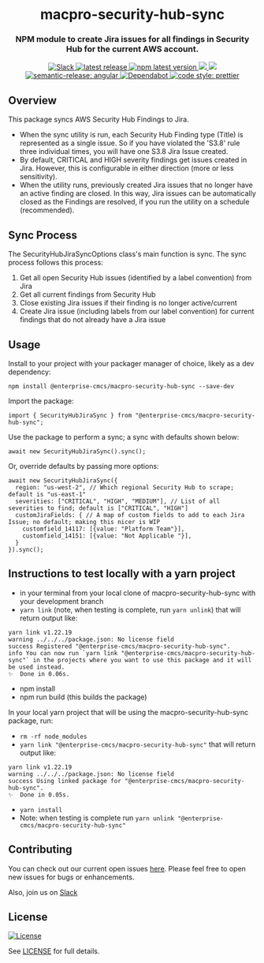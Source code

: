 <h1 align="center" style="border-bottom: none;">macpro-security-hub-sync</h1>
<h3 align="center">NPM module to create Jira issues for all findings in Security Hub for the current AWS account.</h3>
<p align="center">
  <a href="https://cmsgov.slack.com/archives/C04MBTV136X">
    <img alt="Slack" src="https://img.shields.io/badge/Slack-channel-purple.svg">
  </a>
  <a href="https://github.com/Enterprise-CMCS/macpro-security-hub-sync/releases/latest">
    <img alt="latest release" src="https://img.shields.io/github/release/Enterprise-CMCS/macpro-security-hub-sync.svg">
  </a>
  <a href="https://www.npmjs.com/package/@enterprise-cmcs/macpro-security-hub-sync">
    <img alt="npm latest version" src="https://img.shields.io/npm/v/@enterprise-cmcs/macpro-security-hub-sync/latest.svg">
  </a>
  <a href="https://codeclimate.com/github/Enterprise-CMCS/macpro-security-hub-sync/maintainability">
    <img src="https://api.codeclimate.com/v1/badges/c8dfe630c7857d3ce591/maintainability" />
  </a>
  <a href="https://codeclimate.com/github/Enterprise-CMCS/macpro-security-hub-sync/test_coverage">
    <img src="https://api.codeclimate.com/v1/badges/c8dfe630c7857d3ce591/test_coverage" />
  </a>
  <a href="https://github.com/semantic-release/semantic-release">
    <img alt="semantic-release: angular" src="https://img.shields.io/badge/semantic--release-angular-e10079?logo=semantic-release">
  </a>
  <a href="https://dependabot.com/">
    <img alt="Dependabot" src="https://badgen.net/badge/Dependabot/enabled/green?icon=dependabot">
  </a>
  <a href="https://github.com/prettier/prettier">
    <img alt="code style: prettier" src="https://img.shields.io/badge/code_style-prettier-ff69b4.svg?style=flat-square">
  </a>
</p>

## Overview

This package syncs AWS Security Hub Findings to Jira.

- When the sync utility is run, each Security Hub Finding type (Title) is represented as a single issue. So if you have violated the 'S3.8' rule three individual times, you will have one S3.8 Jira Issue created.
- By default, CRITICAL and HIGH severity findings get issues created in Jira. However, this is configurable in either direction (more or less sensitivity).
- When the utility runs, previously created Jira issues that no longer have an active finding are closed. In this way, Jira issues can be automatically closed as the Findings are resolved, if you run the utility on a schedule (recommended).

## Sync Process

The SecurityHubJiraSyncOptions class's main function is sync. The sync process follows this process:

1. Get all open Security Hub issues (identified by a label convention) from Jira
2. Get all current findings from Security Hub
3. Close existing Jira issues if their finding is no longer active/current
4. Create Jira issue (including labels from our label convention) for current findings that do not already have a Jira issue

## Usage

Install to your project with your packager manager of choice, likely as a dev dependency:

```
npm install @enterprise-cmcs/macpro-security-hub-sync --save-dev
```

Import the package:

```
import { SecurityHubJiraSync } from "@enterprise-cmcs/macpro-security-hub-sync";
```

Use the package to perform a sync; a sync with defaults shown below:

```
await new SecurityHubJiraSync().sync();
```

Or, override defaults by passing more options:

```
await new SecurityHubJiraSync({
  region: "us-west-2", // Which regional Security Hub to scrape; default is "us-east-1"
  severities: ["CRITICAL", "HIGH", "MEDIUM"], // List of all severities to find; default is ["CRITICAL", "HIGH"]
  customJiraFields: { // A map of custom fields to add to each Jira Issue; no default; making this nicer is WIP
    customfield_14117: [{value: "Platform Team"}],
    customfield_14151: [{value: "Not Applicable "}],
  }
}).sync();
```

## Instructions to test locally with a yarn project

- in your terminal from your local clone of macpro-security-hub-sync with your development branch
- `yarn link` (note, when testing is complete, run `yarn unlink`)
  that will return output like:

```
yarn link v1.22.19
warning ../../../package.json: No license field
success Registered "@enterprise-cmcs/macpro-security-hub-sync".
info You can now run `yarn link "@enterprise-cmcs/macpro-security-hub-sync"` in the projects where you want to use this package and it will be used instead.
✨  Done in 0.06s.
```

- npm install
- npm run build (this builds the package)

In your local yarn project that will be using the macpro-security-hub-sync package, run:

- `rm -rf node_modules`
- `yarn link "@enterprise-cmcs/macpro-security-hub-sync"`
  that will return output like:

```
yarn link v1.22.19
warning ../../../package.json: No license field
success Using linked package for "@enterprise-cmcs/macpro-security-hub-sync".
✨  Done in 0.05s.
```

- `yarn install`
- Note: when testing is complete run `yarn unlink "@enterprise-cmcs/macpro-security-hub-sync"`

## Contributing

You can check out our current open issues [here](https://github.com/Enterprise-CMCS/macpro-security-hub-sync/issues). Please feel free to open new issues for bugs or enhancements.

Also, join us on [Slack](https://cmsgov.slack.com/archives/C04MBTV136X)

## License

[![License](https://img.shields.io/badge/License-CC0--1.0--Universal-blue.svg)](https://creativecommons.org/publicdomain/zero/1.0/legalcode)

See [LICENSE](LICENSE) for full details.
